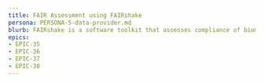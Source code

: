 ```yaml
---
title: FAIR Assessment using FAIRshake
persona: PERSONA-5-data-provider.md
blurb: FAIRshake is a software toolkit that assesses compliance of biomedical digital research objects with the FAIR guiding principles
epics:
- EPIC-35
- EPIC-36
- EPIC-37
- EPIC-38
---
```



